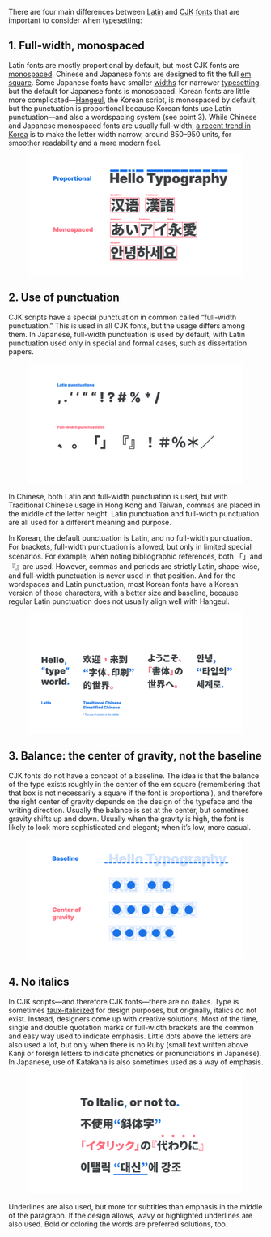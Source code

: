 There are four main differences between [Latin](/glossary/latin) and [CJK](/glossary/cjk) [fonts](/glossary/font) that are important to  consider when typesetting:

## 1. Full-width, monospaced

Latin fonts are mostly proportional by default, but most CJK fonts are [monospaced](/glossary/monospaced). Chinese and Japanese fonts are designed to fit the full [em square](/glossary/em). Some Japanese fonts have smaller [widths](/glossary/width) for narrower [typesetting](/glossary/typesetting), but the default for Japanese fonts is monospaced. Korean fonts are little more complicated—[Hangeul](/lesson/an_introduction_to_hangeul), the Korean script, is monospaced by default, but the punctuation is proportional because Korean fonts use Latin punctuation—and also a wordspacing system (see point 3). While Chinese and Japanese monospaced fonts are usually full-width, [a recent trend in Korea](/lesson/the_evolution_of_hangeul_type_design) is to make the letter width narrow, around 850–950 units, for smoother readability and a more modern feel. 

<figure>

![Proportional Latin and monospaced Japanese](images/01.svg)

</figure>

## 2. Use of punctuation

CJK scripts have a special punctuation in common called “full-width punctuation.” This is used in all CJK fonts, but the usage differs among them. In Japanese, full-width punctuation is used by default, with Latin punctuation used only in special and formal cases, such as dissertation papers. 

<figure>

![Comparison of Latin and full-width punctuations](images/02.svg)

</figure>

In Chinese, both Latin and full-width punctuation is used, but with Traditional Chinese usage in Hong Kong and Taiwan, commas are placed in the middle of the letter height. Latin punctuation and full-width punctuation are all used for a different meaning and purpose.

In Korean, the default punctuation is Latin, and no full-width punctuation. For brackets, full-width punctuation is allowed, but only in limited special scenarios. For example, when noting bibliographic references, both 「」and『』are used. However, commas and periods are strictly Latin, shape-wise, and full-width punctuation is never used in that position. And for the wordspaces and Latin punctuation, most Korean fonts have a Korean version of those characters, with a better size and baseline, because regular Latin punctuation does not usually align well with Hangeul.

<figure>

![Comparison of Latin and CJK punctuations](images/03.svg)

</figure>

## 3. Balance: the center of gravity, not the baseline

CJK fonts do not have a concept of a baseline. The idea is that the balance of the type exists roughly in the center of the em square (remembering that that box is not necessarily a square if the font is proportional), and therefore the right center of gravity depends on the design of the typeface and the writing direction. Usually the balance is set at the center, but sometimes gravity shifts up and down. Usually when the gravity is high, the font is likely to look more sophisticated and elegant; when it’s low, more casual.

<figure>

![Latin is based on the baseline, CJK is based on the center of gravity](images/04.svg)

</figure>

## 4. No italics

In CJK scripts—and therefore CJK fonts—there are no italics. Type is sometimes [faux-italicized](/glossary/faux_fake_pseudo_synthesized) for design purposes, but originally, italics do not exist. Instead, designers come up with creative solutions. Most of the time, single and double quotation marks or full-width brackets are the common and easy way used to indicate emphasis. Little dots above the letters are also used a lot, but only when there is no Ruby (small text written above Kanji or foreign letters to indicate phonetics or pronunciations in Japanese). In Japanese, use of Katakana is also sometimes used as a way of emphasis.

<figure>

![How CJKs use different emphasis instead of the italics](images/05.svg)

</figure>

Underlines are also used, but more for subtitles than emphasis in the middle of the paragraph. If the design allows, wavy or highlighted underlines are also used. Bold or coloring the words are preferred solutions, too.
